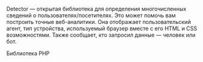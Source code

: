 Detector — открытая библиотека для определения многочисленных сведений о пользователях/посетителях. Это может помочь вам построить точные веб-аналитики. Она отображает пользовательский агент, тип устройства, используемый браузер вместе с его HTML и CSS возможностями. Также сообщает, кто запросил данные — человек или бот.

Библиотека PHP